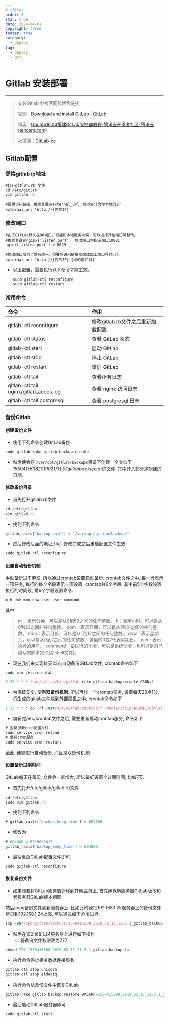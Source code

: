 ```yaml
---
# title:
order: 5
star: true
date: 2024-04-01
copyright: false
footer: true
category:
  - deploy
tag:
  - deploy
  - git
---
```


# Gitlab 安装部署

---

>安装Gitlab 参考官网及博客链接
>
>官网：[Download and install GitLab | GitLab](https://about.gitlab.com/install/#ubuntu)
>
>博客：[Ubuntu16.04搭建GitLab服务器教程-腾讯云开发者社区-腾讯云 (tencent.com)](https://cloud.tencent.com/developer/article/1486766)
>
>社区版：[GitLab-ce](https://packages.gitlab.com/gitlab/gitlab-ce)



## Gitlab配置

### 更换gitlab ip地址

~~~shell
#打开gitlab.rb 文件
cd /etc/gitlab
vim gitlab.rb

#设置访问链接，搜索关键词external_url，修改url为你本地的IP
external_url 'http://{你的IP}'
~~~



### 修改端口

~~~shell
#由于GitLab默认在80端口，可能和本地服务冲突，可以选择其他端口号替代。
#搜索关键词nginx['listen_port']，修改端口为指定端口10001
nginx['listen_port'] = 8099
	
#修改端口后为了保持统一，需要将访问链接修改成加上端口号的url
external_url 'http://{你的IP}:{你的端口号}'
~~~



- 以上配置，需要执行以下命令才能生效。

  ~~~shell
  sudo gitlab-ctl reconfigure
  sudo gitlab-ctl restart
  ~~~



### 常用命令

| 命令                                   | 作用                              |
| :------------------------------------- | :-------------------------------- |
| gitlab-ctl reconfigure                 | 修改gitlab.rb文件之后重新加载配置 |
| gitlab-ctl status                      | 查看 GitLab 状态                  |
| gitlab-ctl start                       | 启动 GitLab                       |
| gitlab-ctl stop                        | 停止 GitLab                       |
| gitlab-ctl restart                     | 重启 GitLab                       |
| gitlab-ctl tail                        | 查看所有日志                      |
| gitlab-ctl tail nginx/gitlab_acces.log | 查看 nginx 访问日志               |
| gitlab-ctl tail postgresql             | 查看 postgresql 日志              |



### 备份Gitlab

#### 创建备份文件

- 使用下列命令创建GitLab备份

```javascript
sudo gitlab-rake gitlab:backup:create
```



- 然后便会在 `/var/opt/gitlab/backups`目录下创建一个类似于*15504156082019021711.5.1gitlabbackup.tar*的文件. 其中开头部分是创建的日期.

#### 修改备份目录

- 首先打开gitlab.rb文件

```javascript
cd /etc/gitlab
vim gitlab.rb
```

- 找到下列命令

```javascript
gitlab_rails['backup_path'] = "/var/opt/gitlab/backups"
```

- 然后修改后面的地址即可. 修改完成之后重启配置文件生效.

```javascript
sudo gitlab-ctl reconfigure
```

#### 设置自动备份机制

手动备份过于麻烦, 所以通过crontab设置自动备份. crontab文件之中, 每一行表示一项任务, 每行的每个字段表示一项设置. crontab共6个字段, 其中前5个字段设置执行的时间段, 第6个字段设置命令.

```javascript
m h dom mon dow user user command
```

其中

> m： 表示分钟，可以是从0到59之间的任何整数。 h：表示小时，可以是从0到23之间的任何整数。 dom：表示日期，可以是从1到31之间的任何整数。 mon：表示月份，可以是从1到12之间的任何整数。 dow：表示星期几，可以是从0到7之间的任何整数，这里的0或7代表星期日。 user : 表示执行的用户。 command：要执行的命令，可以是系统命令，也可以是自己编写的脚本文件(如shell文件)。

- 现在我们来实现每天23点自动备份GitLab文件, crontab命令如下

```javascript
sudo vim /etc/crontab

0 23 * * * /opt/gitlab/bin/gitlab-rake gitlab:backup:create CRON=1
```



- 为保证安全, 使用**双备份机制**. 所以再加一个crontab任务, 设置每天23点1分, 将生成的gitlab文件放到外置硬盘之中, crontab命令如下

```javascript
1 23 * * * cp -rf /var/opt/gitlab/backups/* /media/cciip/新加卷1/gitlab_backup/
```



- 编辑完/etc/crontab文件之后, 需要重新启动crontab服务, 命令如下

```javascript
# 重新加载cron配置文件
sudo service cron reload
# 重启cron服务
sudo service cron restart
```



至此, 便能进行自动备份, 而且是双备份机制.

#### 设置备份过期时间

GitLab每天在备份, 文件会一直增大, 所以最好设置个过期时间, 比如7天.

- 首先打开/etc/gitlab/gitlab.rb文件

```javascript
cd /etc/gitlab
sudo vim gitlab.rb
```



- 找到下列命令

```javascript
# gitlab_rails['backup_keep_time'] = 604800
```



- 修改为

```javascript
# 604800 = 60*60*24*7
gitlab_rails['backup_keep_time'] = 604800
```



- 最后重启GitLab配置文件即可.

```javascript
sudo gitlab-ctl reconfigure
```



#### 恢复备份文件

- 如果想要将GitLab服务器迁移到其他主机上, 首先确保新服务器GitLab版本和老服务器GitLab版本相同.

然后copy备份文件到新服务器上. 比如此时我把192.168.1.25服务器上的备份文件拷贝到192.168.1.24上面, 可以通过如下命令进行.

```javascript
scp /var/opt/gitlab/backups/1550415608_2019_02_17_11.5.1_gitlab_backup.tar root@192.168.1.24:/var/opt/gitlab/backups
```



- 然后在192.168.1.24服务器上进行如下操作
  - 将备份文件权限改为777

```javascript
chmod 777 1550415608_2019_02_17_11.5.1_gitlab_backup.tar
```



- 执行命令停止相关数据连接服务

```javascript
gitlab-ctl stop unicorn
gitlab-ctl stop sidekiq
```



- 执行命令从备份文件中恢复GitLab

```javascript
gitlab-rake gitlab:backup:restore BACKUP=1550415608_2019_02_17_11.5.1_gitlab_backup.tar
```



- 最后启动GitLab服务器即可

```javascript
sudo gitlab-ctl start
```